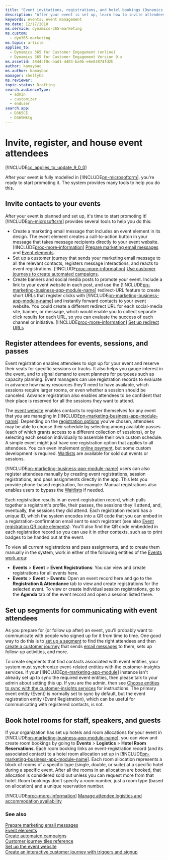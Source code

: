 ```yaml
---
title: "Event invitations, registrations, and hotel bookings (Dynamics 365 for Marketing) | Microsoft Docs"
description: "After your event is set up, learn how to invite attendees, register attendees, and enter hotel bookings in Dynamics 365 for Marketing"
keywords: events; event management
ms.date: 12/17/2018
ms.service: dynamics-365-marketing
ms.custom: 
  - dyn365-marketing
ms.topic: article
applies_to: 
  - Dynamics 365 for Customer Engagement (online)
  - Dynamics 365 for Customer Engagement Version 9.x
ms.assetid: 4844cf8c-bad1-4483-ba9b-e6e83874fd2b
author: kamaybac
ms.author: kamaybac
manager: shellyha
ms.reviewer:
topic-status: Drafting
search.audienceType: 
  - admin
  - customizer
  - enduser
search.app: 
  - D365CE
  - D365Mktg
---
```


# Invite, register, and house event attendees

[!INCLUDE[cc_applies_to_update_9_0_0](../includes/cc_applies_to_update_9_0_0.md)]

After your event is fully modelled in [!INCLUDE[pn-microsoftcrm](../includes/pn-dynamics-365.md)], you're ready to start promoting it. The system provides many tools to help you do this.

## Invite contacts to your events

After your event is planned and set up, it's time to start promoting it! [!INCLUDE[pn-microsoftcrm](../includes/pn-dynamics-365.md)] provides several tools to help you do this:

- Create a marketing email message that includes an event element in its design. The event element creates a call-to-action button in your message that takes message recipients directly to your event website. [!INCLUDE[proc-more-information](../includes/proc-more-information.md)] [Prepare marketing email messages](prepare-marketing-emails.md) and [Event elements](content-blocks-reference.md#event-elements).
- Set up a customer journey that sends your marketing email message to all the relevant contacts, registers message interactions, and reacts to event registrations. [!INCLUDE[proc-more-information](../includes/proc-more-information.md)] [Use customer journeys to create automated campaigns](customer-journeys-create-automated-campaigns.md).
- Create banners and social media posts to promote your event. Include a link to your event website in each post, and use the [!INCLUDE[pn-marketing-business-app-module-name](../includes/pn-marketing-business-app-module-name.md)] redirect-URL feature to create short URLs that register clicks with [!INCLUDE[pn-marketing-business-app-module-name](../includes/pn-marketing-business-app-module-name.md)] and instantly forward contacts to your event website. You could create a different redirect URL for each social-media site, banner, or message, which would enable you to collect separate click results for each URL, so you can evaluate the success of each channel or initiative. [!INCLUDE[proc-more-information](../includes/proc-more-information.md)] [Set up redirect URLs](register-engagement.md#set-up-redirect-urls)

## Register attendees for events, sessions, and passes

Event registration enables attendees to sign up for your event and reserve their seats for specific sessions or tracks. It also helps you gauge interest in the event, and to signal demand to event planners for purposes such as capacity planning. Event managers can use registration records to evaluate in advance how many resources they'll need to have available, which sessions require larger rooms, or even whether a session should be canceled. Advance registration also enables attendees to be confident that their place is reserved for all the sessions they want to attend.

The [event website](set-up-event-portal.md) enables contacts to register themselves for any event that you are managing in [!INCLUDE[pn-marketing-business-app-module-name](../includes/pn-marketing-business-app-module-name.md)]. Depending on the [registration options](session-level-registration.md) you've chosen, attendees may be able to choose their schedule by selecting among available passes (each of which grants access to a different collection of sessions), or by selecting each session individually to assemble their own custom schedule. A simple event might just have one registration option that applies to all attendees. You can even implement [online payment](event-payment-gateway.md), but some custom development is required. [Waitlists](event-waitlist.md) are available for sold out events or sessions.

[!INCLUDE[pn-marketing-business-app-module-name](../includes/pn-marketing-business-app-module-name.md)] users can also register attendees manually by creating event registrations, session registrations, and pass assignments directly in the app. This lets you provide phone-based registration, for example. Manual registrations also enables users to bypass the [Waitlists](event-waitlist.md) if needed.

Each registration results in an event-registration record, which pulls together a registrant's profile, their passes, the sessions they'll attend, and, eventually, the sessions they did attend. Each registration record has a unique ID, which the system encodes into a QR code that you can embed in a registration-confirmation email sent to each registrant (see also [Event registration QR code elements](content-blocks-reference.md#qr-code)). You'll also find the QR code embedded in each registration record so you can use it in other contexts, such as to print badges to be handed out at the event.

To view all current registrations and pass assignments, and to create them manually in the system, work in either of the following entities of the [Events work area](open-events.md):

- **Events** > **Event** > **Event Registrations**: You can view and create registrations for all events here. 
- **Events** > **Event** > **Events**: Open an event record here and go to the **Registration & Attendance** tab to view and create registrations for the selected event. To view or create individual session registrations, go to the **Agenda** tab of the event record and open a session listed there.


## Set up segments for communicating with event attendees

As you prepare for (or follow up after) an event, you'll probably want to communicate with people who signed up for it from time to time. One good way to do this is to [set up a segment](segmentation-lists-subscriptions.md) to find the right attendees and then [create a customer journey](customer-journeys-create-automated-campaigns.md) that sends [email messages](prepare-marketing-emails.md) to them, sets up follow-up activities, and more.

To create segments that find contacts associated with event entities, your system must synchronize event-related entities with the customer-insights services. If your [!INCLUDE[pn-marketing-app-module](../includes/pn-marketing-app-module.md)] instance isn't already set up to sync the required event entities, then please talk to your admin about setting this up. If you are the admin, then see [Choose entities to sync with the customer-insights services](marketing-settings.md#dci-sync) for instructions. The primary event entity (Event) is normally set to sync by default, but the event registration entity (Event Registration), which can be useful for communicating with registered contacts, is not.

## Book hotel rooms for staff, speakers, and guests

If your organization has set up hotels and room allocations for your event in [!INCLUDE[pn-marketing-business-app-module-name](../includes/pn-marketing-business-app-module-name.md)], you can view and create room bookings by going to **Events** > **Logistics** > **Hotel Room Reservations**. Each room booking links an event-registration record (and its associated contact) to a hotel room allocation set up in [!INCLUDE[pn-marketing-business-app-module-name](../includes/pn-marketing-business-app-module-name.md)]. Each room allocation represents a block of rooms of a specific type (single, double, or suite) at a specific hotel during a specific event. After all the rooms in an allocation are booked, that allocation is considered sold out unless you can request more from that hotel. Room bookings don't specify a room number, just a room type (based on allocation) and a unique reservation number.

[!INCLUDE[proc-more-information](../includes/proc-more-information.md)] [Manage attendee logistics and accommodation availability](manage-event-logistic.md)

### See also

[Prepare marketing email messages](prepare-marketing-emails.md)  
[Event elements](content-blocks-reference.md#event-elements)  
[Create automated campaigns](customer-journeys-create-automated-campaigns.md)  
[Customer journey tiles reference](customer-journey-tiles-reference.md)  
[Set up the event website](set-up-event-portal.md)  
[Create an interactive customer journey with triggers and signup](create-interactive-customer-journey.md)

